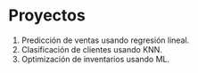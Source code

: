 # Proyectos

1. Predicción de ventas usando regresión lineal.
2. Clasificación de clientes usando KNN.
3. Optimización de inventarios usando ML.